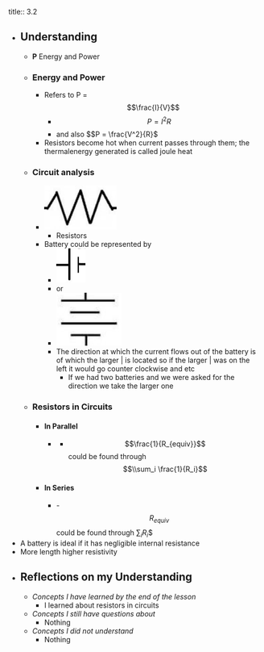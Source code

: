 title:: 3.2

- ## Understanding
	- **P** Energy and Power
	- ### Energy and Power
		- Refers to P = $$\frac{I}{V}$$
			- $$P = I^2R$$
			- and also $$P = \frac{V^2}{R}$
		- Resistors become  hot when  current passes through them; the  thermalenergy generated is called joule heat
	- ### Circuit analysis
		- ![image.png](../assets/image_1647824378432_0.png)
			- Resistors
		- Battery could be represented by
			- ![image.png](../assets/image_1647824460877_0.png)
			- or
			- ![image.png](../assets/image_1647824472464_0.png)
			- The direction at which the current flows out of the battery is of which the larger | is located so if the larger | was on the left it would go counter clockwise and etc
				- If we had two batteries and we were asked for the direction we take the larger one
	- ### Resistors in Circuits
		- #### In Parallel
			- - $$\frac{1}{R_{equiv}}$$ could be found through $$\\sum_i \frac{1}{R_i}$$
		- #### In Series
			- -$$R_{equiv}$$ could be found through $\sum_i R_i$$
- A battery is ideal if it has negligible internal resistance
- More length higher resistivity
- ## Reflections on my Understanding
	- _Concepts I have learned by the end of the lesson_
		- I learned about resistors in circuits
	- _Concepts I still have questions about_
		- Nothing
	- _Concepts I did not understand_
		- Nothing